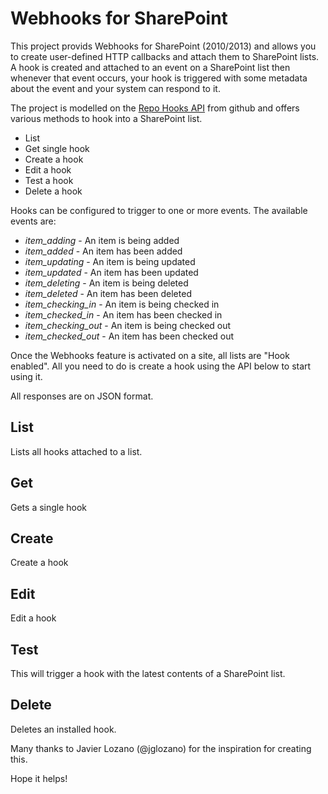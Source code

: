 Webhooks for SharePoint
==

This project provids Webhooks for SharePoint (2010/2013) and allows you to create user-defined HTTP callbacks and attach them to SharePoint lists. A hook is created and attached to an event on a SharePoint list then whenever that event occurs, your hook is triggered with some metadata about the event and your system can respond to it.

The project is modelled on the [Repo Hooks API](http://developer.github.com/v3/repos/hooks) from github and offers various methods to hook into a SharePoint list.

* List
* Get single hook
* Create a hook
* Edit a hook
* Test a hook
* Delete a hook

Hooks can be configured to trigger to one or more events. The available events are:

* *item_adding* - An item is being added
* *item_added* - An item has been added
* *item_updating* - An item is being updated
* *item_updated* - An item has been updated
* *item_deleting* - An item is being deleted
* *item_deleted* - An item has been deleted
* *item_checking_in* - An item is being checked in
* *item_checked_in* - An item has been checked in
* *item_checking_out* - An item is being checked out
* *item_checked_out* - An item has been checked out

Once the Webhooks feature is activated on a site, all lists are "Hook enabled". All you need to do is create a hook using the API below to start using it.

All responses are on JSON format.

List
---
Lists all hooks attached to a list.

Get
---
Gets a single hook

Create
---
Create a hook

Edit
---
Edit a hook

Test
---
This will trigger a hook with the latest contents of a SharePoint list.

Delete
---
Deletes an installed hook.

Many thanks to Javier Lozano (@jglozano) for the inspiration for creating this.

Hope it helps!
